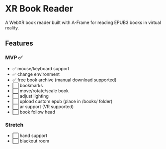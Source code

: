 # XR Book Reader

A WebXR book reader built with A-Frame for reading EPUB3 books in virtual reality.

## Features

### MVP ✅
- ✅ mouse/keyboard support
- ✅ change environment
- ✅ free book archive (manual download supported)
- ⬜ bookmarks
- ⬜ move/rotate/scale book
- ⬜ adjust lighting
- ⬜ upload custom epub (place in /books/ folder)
- ⬜ ar support (VR supported)
- ⬜ book follow head

### Stretch
- ⬜ hand support
- ⬜ blackout room

